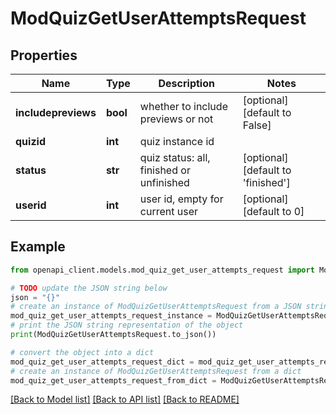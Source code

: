 # ModQuizGetUserAttemptsRequest


## Properties

Name | Type | Description | Notes
------------ | ------------- | ------------- | -------------
**includepreviews** | **bool** | whether to include previews or not | [optional] [default to False]
**quizid** | **int** | quiz instance id | 
**status** | **str** | quiz status: all, finished or unfinished | [optional] [default to 'finished']
**userid** | **int** | user id, empty for current user | [optional] [default to 0]

## Example

```python
from openapi_client.models.mod_quiz_get_user_attempts_request import ModQuizGetUserAttemptsRequest

# TODO update the JSON string below
json = "{}"
# create an instance of ModQuizGetUserAttemptsRequest from a JSON string
mod_quiz_get_user_attempts_request_instance = ModQuizGetUserAttemptsRequest.from_json(json)
# print the JSON string representation of the object
print(ModQuizGetUserAttemptsRequest.to_json())

# convert the object into a dict
mod_quiz_get_user_attempts_request_dict = mod_quiz_get_user_attempts_request_instance.to_dict()
# create an instance of ModQuizGetUserAttemptsRequest from a dict
mod_quiz_get_user_attempts_request_from_dict = ModQuizGetUserAttemptsRequest.from_dict(mod_quiz_get_user_attempts_request_dict)
```
[[Back to Model list]](../README.md#documentation-for-models) [[Back to API list]](../README.md#documentation-for-api-endpoints) [[Back to README]](../README.md)


